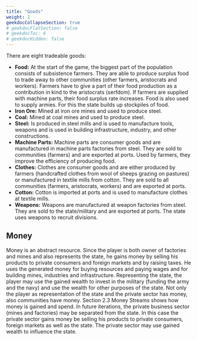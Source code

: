 ```yaml
---
title: "Goods"
weight: 1
geekdocCollapseSection: true
# geekdocFlatSection: false
# geekdocToc: 6
# geekdocHidden: false
---
```


There are eight tradeable goods:

* **Food:** At the start of the game, the biggest part of the population consists of subsistence farmers. They are able to produce surplus food to trade away to other communities (other farmers, aristocrats and workers). Farmers have to give a part of their food production as a contribution in kind to the aristocrats (serfdom). If farmers are supplied with machine parts, their food surplus rate increases. Food is also used to supply armies. For this the state builds up stockpiles of food.
* **Iron Ore:** Mined at iron ore mines and used to produce steel.
* **Coal:** Mined at coal mines and used to produce steel.
* **Steel:** Is produced in steel mills and is used to manufacture tools, weapons and is used in building infrastructure, industry, and other constructions.
* **Machine Parts:** Machine parts are consumer goods and are manufactured in machine parts factories from steel. They are sold to communities (farmers) and are exported at ports. Used by farmers, they improve the efficiency of producing food.
* **Clothes:** Clothes are consumer goods and are either produced by farmers (handcrafted clothes from wool of sheeps grazing on pastures) or manufactured in textile mills from cotton. They are sold to all communities (farmers, aristocrats, workers) and are exported at ports.
* **Cotton:** Cotton is imported at ports and is used to manufacture clothes at textile mills.
* **Weapons:** Weapons are manufactured at weapon factories from steel. They are sold to the state/military and are exported at ports. The state uses weapons to recruit divisions.

## Money

Money is an abstract resource. Since the player is both owner of factories and mines and also represents the state, he gains money by selling his products to private consumers and foreign markets and by raising taxes. He uses the generated money for buying resources and paying wages and for building mines, industries and infrastructure. Representing the state, the player may use the gained wealth to invest in the military (funding the army and the navy) and use the wealth for other purposes of the state.
Not only the player as representation of the state and the private sector has money, also communities have money. Section 2.3 Money Streams shows how money is gained and spend.
In future iterations, the private business sector (mines and factories) may be separated from the state. In this case the private sector gains money be selling his products to private consumers, foreign markets as well as the state. The private sector may use gained wealth to influence the state.
